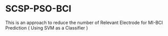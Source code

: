 # SCSP-PSO-BCI
This is an approach to reduce the number of Relevant Electrode for MI-BCI Prediction ( Using SVM as a Classifier )
